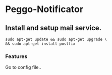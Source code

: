 # Peggo-Notificator
## Install and setup mail service.

```shell
sudo apt-get update && sudo apt-get upgrade \
&& sudo apt-get install postfix
```
### Features

Go to config file..

